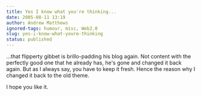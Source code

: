 ```yaml
---
title: Yes I know what you're thinking...
date: 2005-08-11 13:19
author: Andrew Matthews
ignored-tags: humour, misc, Web2.0
slug: yes-i-know-what-youre-thinking
status: published
---
```


...that flipperty gibbet is brillo-padding his blog again. Not content with the perfectly good one that he already has, he's gone and changed it back again. But as I always say, you have to keep it fresh. Hence the reason why I changed it back to the old theme.

I hope you like it.
